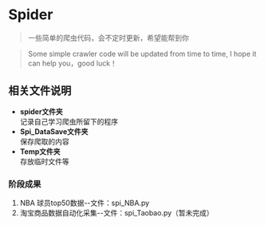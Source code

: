 # Spider

>一些简单的爬虫代码，会不定时更新，希望能帮到你

>Some simple crawler code will be updated from time to time, I hope it can help you，good luck！

## 相关文件说明

- **spider文件夹**  
  记录自己学习爬虫所留下的程序
- **Spi_DataSave文件夹**  
  保存爬取的内容
- **Temp文件夹**  
  存放临时文件等

### 阶段成果

1. NBA 球员top50数据--文件：spi_NBA.py
2. 淘宝商品数据自动化采集--文件：spi_Taobao.py（暂未完成）
